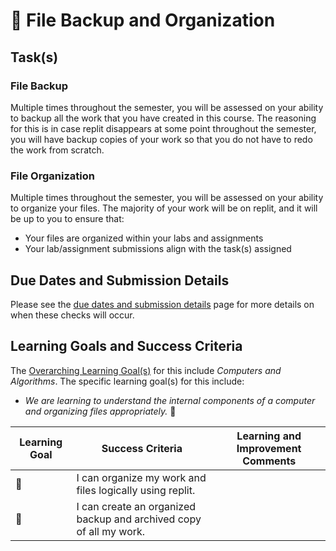 # &#x1F4D9; File Backup and Organization

## Task(s)

### File Backup

Multiple times throughout the semester, you will be assessed on your ability to backup all the work that you have created in this course. The reasoning for this is in case replit disappears at some point throughout the semester, you will have backup copies of your work so that you do not have to redo the work from scratch.

### File Organization

Multiple times throughout the semester, you will be assessed on your ability to organize your files. The majority of your work will be on replit, and it will be up to you to ensure that:

* Your files are organized within your labs and assignments
* Your lab/assignment submissions align with the task(s) assigned

## Due Dates and Submission Details

Please see the [due dates and submission details](./Due-Dates-and-Submission-Details) page for more details on when these checks will occur.

## Learning Goals and Success Criteria

The [Overarching Learning Goal(s)](./images/ICS3U.jpg) for this include _Computers and Algorithms_.
The specific learning goal(s) for this include:

  * _We are learning to understand the internal components of a computer and organizing files appropriately._ &#x1F4D9;

| Learning Goal | Success Criteria                                             | Learning and Improvement Comments |
| ------------- | ------------------------------------------------------------ | --------------------------------- |
| &#x1F4D9;     | I can organize my work and files logically using replit. | |
| &#x1F4D9;     | I can create an organized backup and archived copy of all my work. | |